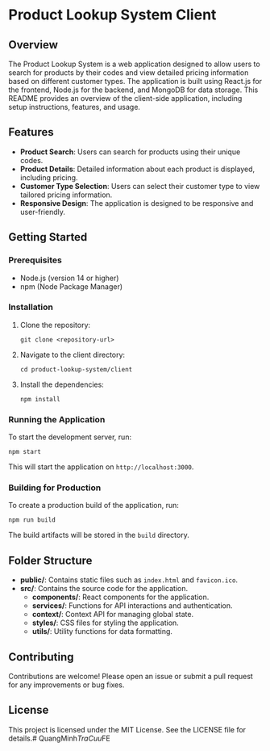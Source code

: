 # Product Lookup System Client

## Overview
The Product Lookup System is a web application designed to allow users to search for products by their codes and view detailed pricing information based on different customer types. The application is built using React.js for the frontend, Node.js for the backend, and MongoDB for data storage. This README provides an overview of the client-side application, including setup instructions, features, and usage.

## Features
- **Product Search**: Users can search for products using their unique codes.
- **Product Details**: Detailed information about each product is displayed, including pricing.
- **Customer Type Selection**: Users can select their customer type to view tailored pricing information.
- **Responsive Design**: The application is designed to be responsive and user-friendly.

## Getting Started

### Prerequisites
- Node.js (version 14 or higher)
- npm (Node Package Manager)

### Installation
1. Clone the repository:
   ```
   git clone <repository-url>
   ```
2. Navigate to the client directory:
   ```
   cd product-lookup-system/client
   ```
3. Install the dependencies:
   ```
   npm install
   ```

### Running the Application
To start the development server, run:
```
npm start
```
This will start the application on `http://localhost:3000`.

### Building for Production
To create a production build of the application, run:
```
npm run build
```
The build artifacts will be stored in the `build` directory.

## Folder Structure
- **public/**: Contains static files such as `index.html` and `favicon.ico`.
- **src/**: Contains the source code for the application.
  - **components/**: React components for the application.
  - **services/**: Functions for API interactions and authentication.
  - **context/**: Context API for managing global state.
  - **styles/**: CSS files for styling the application.
  - **utils/**: Utility functions for data formatting.

## Contributing
Contributions are welcome! Please open an issue or submit a pull request for any improvements or bug fixes.

## License
This project is licensed under the MIT License. See the LICENSE file for details.#   Q u a n g M i n h _ T r a C u u _ F E  
 
